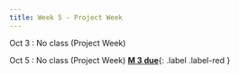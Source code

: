 ```yaml
---
title: Week 5 - Project Week
---
```

Oct 3
: No class (Project Week)

Oct 5
: No class (Project Week) [**M 3 due**](https://harvard-iacs.github.io/2023-AC215/milestone3/){: .label .label-red }